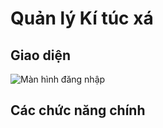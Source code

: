 ﻿# Quản lý Kí túc xá

## Giao diện

![Màn hình đăng nhập](../tree/master/QLKTX/Resources/login_screenshoot.png)


## Các chức năng chính